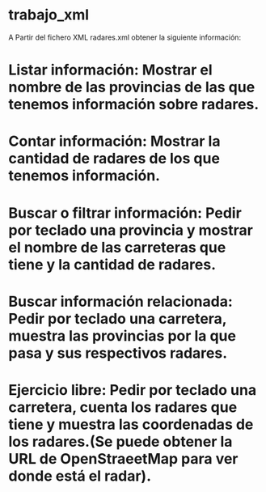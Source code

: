 # trabajo_xml


A Partir del fichero XML radares.xml obtener la siguiente información:

#    Listar información: Mostrar el nombre de las provincias de las que tenemos información sobre radares.
#    Contar información: Mostrar la cantidad de radares de los que tenemos información.
#    Buscar o filtrar información: Pedir por teclado una provincia y mostrar el nombre de las carreteras que tiene y la cantidad de radares.
#    Buscar información relacionada: Pedir por teclado una carretera, muestra las provincias por la que pasa y sus respectivos radares.
#    Ejercicio libre: Pedir por teclado una carretera, cuenta los radares que tiene y muestra las coordenadas de los radares.(Se puede obtener la URL de OpenStraeetMap para ver donde está el radar).


